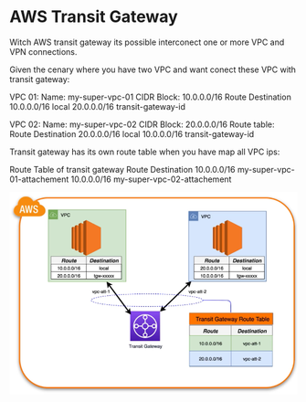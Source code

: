# AWS Transit Gateway

Witch AWS transit gateway its possible interconect one or more VPC and VPN connections.

Given the cenary where you have two VPC and want conect these VPC with transit gateway:

VPC 01:
Name: my-super-vpc-01
CIDR Block: 10.0.0.0/16
Route        Destination
10.0.0.0/16  local
20.0.0.0/16  transit-gateway-id

VPC 02:
Name: my-super-vpc-02
CIDR Block: 20.0.0.0/16
Route table:
Route        Destination
20.0.0.0/16  local
10.0.0.0/16  transit-gateway-id

Transit gateway has its own route table when you have map all VPC ips:

Route Table of transit gateway
Route        Destination
10.0.0.0/16  my-super-vpc-01-attachement
10.0.0.0/16  my-super-vpc-02-attachement


![Transit Gateway Diagram](./transit_gateway_diagram.png)